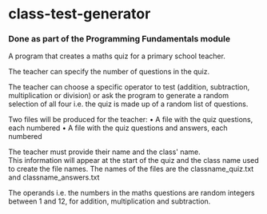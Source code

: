 # class-test-generator

### Done as part of the Programming Fundamentals module

A program that creates a maths quiz for a primary school teacher.

The teacher can specify the number of questions in the quiz.

The teacher can choose a specific operator to test (addition, subtraction, multiplication or division) 
or ask the program to generate a random selection of all four i.e. the quiz is made up of a random list of questions.

Two files will be produced for the teacher:
• A file with the quiz questions, each numbered
• A file with the quiz questions and answers, each numbered

The teacher must provide their name and the class' name.  
This information will appear at the start of the quiz and the class name used to create the file names.
The names of the files are the classname_quiz.txt and classname_answers.txt

The operands i.e. the numbers in the maths questions are random integers between
1 and 12, for addition, multiplication and subtraction.

